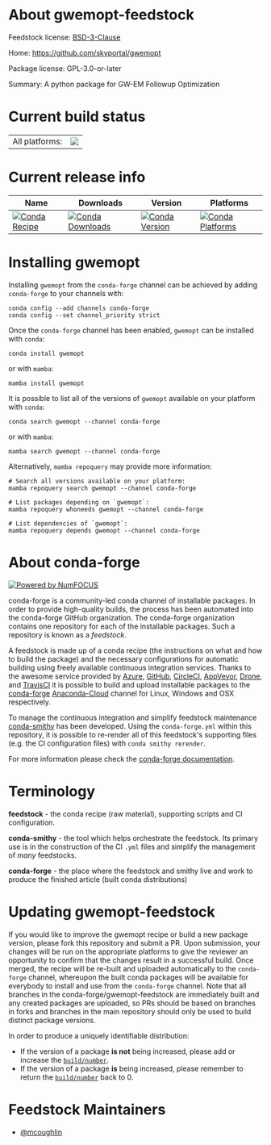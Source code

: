 About gwemopt-feedstock
=======================

Feedstock license: [BSD-3-Clause](https://github.com/conda-forge/gwemopt-feedstock/blob/main/LICENSE.txt)

Home: https://github.com/skyportal/gwemopt

Package license: GPL-3.0-or-later

Summary: A python package for GW-EM Followup Optimization

Current build status
====================


<table><tr><td>All platforms:</td>
    <td>
      <a href="https://dev.azure.com/conda-forge/feedstock-builds/_build/latest?definitionId=19896&branchName=main">
        <img src="https://dev.azure.com/conda-forge/feedstock-builds/_apis/build/status/gwemopt-feedstock?branchName=main">
      </a>
    </td>
  </tr>
</table>

Current release info
====================

| Name | Downloads | Version | Platforms |
| --- | --- | --- | --- |
| [![Conda Recipe](https://img.shields.io/badge/recipe-gwemopt-green.svg)](https://anaconda.org/conda-forge/gwemopt) | [![Conda Downloads](https://img.shields.io/conda/dn/conda-forge/gwemopt.svg)](https://anaconda.org/conda-forge/gwemopt) | [![Conda Version](https://img.shields.io/conda/vn/conda-forge/gwemopt.svg)](https://anaconda.org/conda-forge/gwemopt) | [![Conda Platforms](https://img.shields.io/conda/pn/conda-forge/gwemopt.svg)](https://anaconda.org/conda-forge/gwemopt) |

Installing gwemopt
==================

Installing `gwemopt` from the `conda-forge` channel can be achieved by adding `conda-forge` to your channels with:

```
conda config --add channels conda-forge
conda config --set channel_priority strict
```

Once the `conda-forge` channel has been enabled, `gwemopt` can be installed with `conda`:

```
conda install gwemopt
```

or with `mamba`:

```
mamba install gwemopt
```

It is possible to list all of the versions of `gwemopt` available on your platform with `conda`:

```
conda search gwemopt --channel conda-forge
```

or with `mamba`:

```
mamba search gwemopt --channel conda-forge
```

Alternatively, `mamba repoquery` may provide more information:

```
# Search all versions available on your platform:
mamba repoquery search gwemopt --channel conda-forge

# List packages depending on `gwemopt`:
mamba repoquery whoneeds gwemopt --channel conda-forge

# List dependencies of `gwemopt`:
mamba repoquery depends gwemopt --channel conda-forge
```


About conda-forge
=================

[![Powered by
NumFOCUS](https://img.shields.io/badge/powered%20by-NumFOCUS-orange.svg?style=flat&colorA=E1523D&colorB=007D8A)](https://numfocus.org)

conda-forge is a community-led conda channel of installable packages.
In order to provide high-quality builds, the process has been automated into the
conda-forge GitHub organization. The conda-forge organization contains one repository
for each of the installable packages. Such a repository is known as a *feedstock*.

A feedstock is made up of a conda recipe (the instructions on what and how to build
the package) and the necessary configurations for automatic building using freely
available continuous integration services. Thanks to the awesome service provided by
[Azure](https://azure.microsoft.com/en-us/services/devops/), [GitHub](https://github.com/),
[CircleCI](https://circleci.com/), [AppVeyor](https://www.appveyor.com/),
[Drone](https://cloud.drone.io/welcome), and [TravisCI](https://travis-ci.com/)
it is possible to build and upload installable packages to the
[conda-forge](https://anaconda.org/conda-forge) [Anaconda-Cloud](https://anaconda.org/)
channel for Linux, Windows and OSX respectively.

To manage the continuous integration and simplify feedstock maintenance
[conda-smithy](https://github.com/conda-forge/conda-smithy) has been developed.
Using the ``conda-forge.yml`` within this repository, it is possible to re-render all of
this feedstock's supporting files (e.g. the CI configuration files) with ``conda smithy rerender``.

For more information please check the [conda-forge documentation](https://conda-forge.org/docs/).

Terminology
===========

**feedstock** - the conda recipe (raw material), supporting scripts and CI configuration.

**conda-smithy** - the tool which helps orchestrate the feedstock.
                   Its primary use is in the construction of the CI ``.yml`` files
                   and simplify the management of *many* feedstocks.

**conda-forge** - the place where the feedstock and smithy live and work to
                  produce the finished article (built conda distributions)


Updating gwemopt-feedstock
==========================

If you would like to improve the gwemopt recipe or build a new
package version, please fork this repository and submit a PR. Upon submission,
your changes will be run on the appropriate platforms to give the reviewer an
opportunity to confirm that the changes result in a successful build. Once
merged, the recipe will be re-built and uploaded automatically to the
`conda-forge` channel, whereupon the built conda packages will be available for
everybody to install and use from the `conda-forge` channel.
Note that all branches in the conda-forge/gwemopt-feedstock are
immediately built and any created packages are uploaded, so PRs should be based
on branches in forks and branches in the main repository should only be used to
build distinct package versions.

In order to produce a uniquely identifiable distribution:
 * If the version of a package **is not** being increased, please add or increase
   the [``build/number``](https://docs.conda.io/projects/conda-build/en/latest/resources/define-metadata.html#build-number-and-string).
 * If the version of a package **is** being increased, please remember to return
   the [``build/number``](https://docs.conda.io/projects/conda-build/en/latest/resources/define-metadata.html#build-number-and-string)
   back to 0.

Feedstock Maintainers
=====================

* [@mcoughlin](https://github.com/mcoughlin/)

